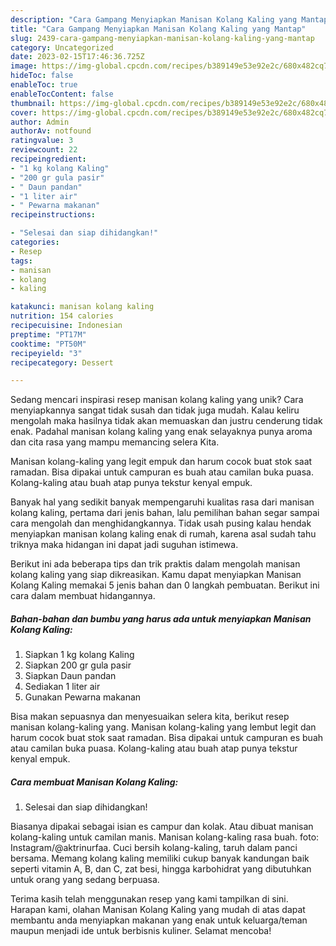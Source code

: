 ```yaml
---
description: "Cara Gampang Menyiapkan Manisan Kolang Kaling yang Mantap"
title: "Cara Gampang Menyiapkan Manisan Kolang Kaling yang Mantap"
slug: 2439-cara-gampang-menyiapkan-manisan-kolang-kaling-yang-mantap
category: Uncategorized
date: 2023-02-15T17:46:36.725Z
image: https://img-global.cpcdn.com/recipes/b389149e53e92e2c/680x482cq70/manisan-kolang-kaling-foto-resep-utama.jpg
hideToc: false
enableToc: true
enableTocContent: false
thumbnail: https://img-global.cpcdn.com/recipes/b389149e53e92e2c/680x482cq70/manisan-kolang-kaling-foto-resep-utama.jpg
cover: https://img-global.cpcdn.com/recipes/b389149e53e92e2c/680x482cq70/manisan-kolang-kaling-foto-resep-utama.jpg
author: Admin
authorAv: notfound
ratingvalue: 3
reviewcount: 22
recipeingredient:
- "1 kg kolang Kaling"
- "200 gr gula pasir"
- " Daun pandan"
- "1 liter air"
- " Pewarna makanan"
recipeinstructions:

- "Selesai dan siap dihidangkan!"
categories:
- Resep
tags:
- manisan
- kolang
- kaling

katakunci: manisan kolang kaling 
nutrition: 154 calories
recipecuisine: Indonesian
preptime: "PT17M"
cooktime: "PT50M"
recipeyield: "3"
recipecategory: Dessert

---
```





Sedang mencari inspirasi resep manisan kolang kaling yang unik? Cara menyiapkannya sangat tidak susah dan tidak juga mudah. Kalau keliru mengolah maka hasilnya tidak akan memuaskan dan justru cenderung tidak enak. Padahal manisan kolang kaling yang enak selayaknya punya aroma dan cita rasa yang mampu memancing selera Kita.





Manisan kolang-kaling yang legit empuk dan harum cocok buat stok saat ramadan. Bisa dipakai untuk campuran es buah atau camilan buka puasa. Kolang-kaling atau buah atap punya tekstur kenyal empuk.

Banyak hal yang sedikit banyak mempengaruhi kualitas rasa dari manisan kolang kaling, pertama dari jenis bahan, lalu pemilihan bahan segar sampai cara mengolah dan menghidangkannya. Tidak usah pusing kalau hendak menyiapkan manisan kolang kaling enak di rumah, karena asal sudah tahu triknya maka hidangan ini dapat jadi suguhan istimewa.






Berikut ini ada beberapa tips dan trik praktis dalam mengolah manisan kolang kaling yang siap dikreasikan. Kamu dapat menyiapkan Manisan Kolang Kaling memakai 5 jenis bahan dan 0 langkah pembuatan. Berikut ini cara dalam membuat hidangannya.

<!--inarticleads1-->

##### Bahan-bahan dan bumbu yang harus ada untuk menyiapkan Manisan Kolang Kaling:

1. Siapkan 1 kg kolang Kaling
1. Siapkan 200 gr gula pasir
1. Siapkan  Daun pandan
1. Sediakan 1 liter air
1. Gunakan  Pewarna makanan


Bisa makan sepuasnya dan menyesuaikan selera kita, berikut resep manisan kolang-kaling yang. Manisan kolang-kaling yang lembut legit dan harum cocok buat stok saat ramadan. Bisa dipakai untuk campuran es buah atau camilan buka puasa. Kolang-kaling atau buah atap punya tekstur kenyal empuk. 

<!--inarticleads2-->

##### Cara membuat Manisan Kolang Kaling:


1. Selesai dan siap dihidangkan!

Biasanya dipakai sebagai isian es campur dan kolak. Atau dibuat manisan kolang-kaling untuk camilan manis. Manisan kolang-kaling rasa buah. foto: Instagram/@aktrinurfaa. Cuci bersih kolang-kaling, taruh dalam panci bersama. Memang kolang kaling memiliki cukup banyak kandungan baik seperti vitamin A, B, dan C, zat besi, hingga karbohidrat yang dibutuhkan untuk orang yang sedang berpuasa. 

Terima kasih telah menggunakan resep yang kami tampilkan di sini. Harapan kami, olahan Manisan Kolang Kaling yang mudah di atas dapat membantu anda menyiapkan makanan yang enak untuk keluarga/teman maupun menjadi ide untuk berbisnis kuliner. Selamat mencoba!
